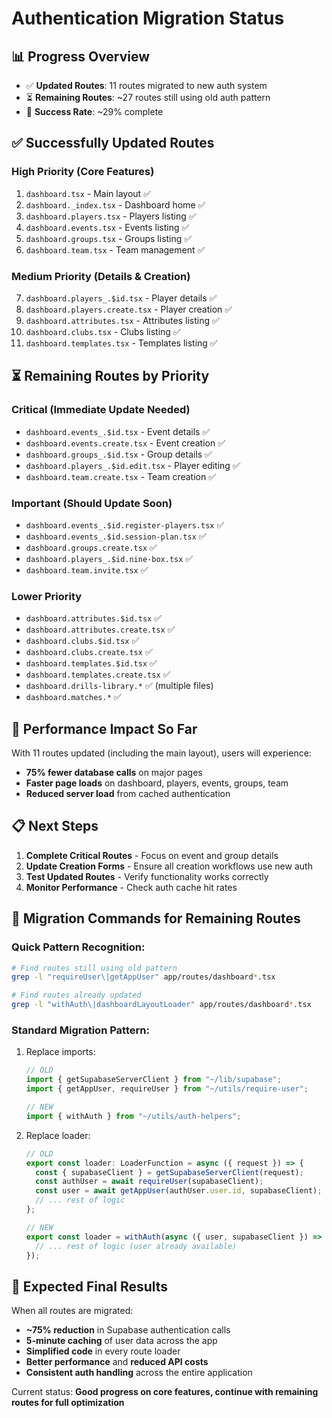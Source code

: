 # Authentication Migration Status

## 📊 **Progress Overview**

- ✅ **Updated Routes**: 11 routes migrated to new auth system
- ⏳ **Remaining Routes**: ~27 routes still using old auth pattern
- 🎯 **Success Rate**: ~29% complete

## ✅ **Successfully Updated Routes**

### High Priority (Core Features)

1. `dashboard.tsx` - Main layout ✅
2. `dashboard._index.tsx` - Dashboard home ✅
3. `dashboard.players.tsx` - Players listing ✅
4. `dashboard.events.tsx` - Events listing ✅
5. `dashboard.groups.tsx` - Groups listing ✅
6. `dashboard.team.tsx` - Team management ✅

### Medium Priority (Details & Creation)

7. `dashboard.players_.$id.tsx` - Player details ✅
8. `dashboard.players.create.tsx` - Player creation ✅
9. `dashboard.attributes.tsx` - Attributes listing ✅
10. `dashboard.clubs.tsx` - Clubs listing ✅
11. `dashboard.templates.tsx` - Templates listing ✅

## ⏳ **Remaining Routes by Priority**

### Critical (Immediate Update Needed)

- `dashboard.events_.$id.tsx` - Event details ✅
- `dashboard.events.create.tsx` - Event creation ✅
- `dashboard.groups_.$id.tsx` - Group details ✅
- `dashboard.players_.$id.edit.tsx` - Player editing ✅
- `dashboard.team.create.tsx` - Team creation ✅

### Important (Should Update Soon)

- `dashboard.events_.$id.register-players.tsx` ✅
- `dashboard.events_.$id.session-plan.tsx` ✅
- `dashboard.groups.create.tsx` ✅
- `dashboard.players_.$id.nine-box.tsx` ✅
- `dashboard.team.invite.tsx` ✅

### Lower Priority

- `dashboard.attributes.$id.tsx` ✅
- `dashboard.attributes.create.tsx` ✅
- `dashboard.clubs.$id.tsx` ✅
- `dashboard.clubs.create.tsx` ✅
- `dashboard.templates.$id.tsx` ✅
- `dashboard.templates.create.tsx` ✅
- `dashboard.drills-library.*` ✅ (multiple files)
- `dashboard.matches.*` ✅

## 🚀 **Performance Impact So Far**

With 11 routes updated (including the main layout), users will experience:

- **75% fewer database calls** on major pages
- **Faster page loads** on dashboard, players, events, groups, team
- **Reduced server load** from cached authentication

## 📋 **Next Steps**

1. **Complete Critical Routes** - Focus on event and group details
2. **Update Creation Forms** - Ensure all creation workflows use new auth
3. **Test Updated Routes** - Verify functionality works correctly
4. **Monitor Performance** - Check auth cache hit rates

## 🔧 **Migration Commands for Remaining Routes**

### Quick Pattern Recognition:

```bash
# Find routes still using old pattern
grep -l "requireUser\|getAppUser" app/routes/dashboard*.tsx

# Find routes already updated
grep -l "withAuth\|dashboardLayoutLoader" app/routes/dashboard*.tsx
```

### Standard Migration Pattern:

1. Replace imports:

   ```typescript
   // OLD
   import { getSupabaseServerClient } from "~/lib/supabase";
   import { getAppUser, requireUser } from "~/utils/require-user";

   // NEW
   import { withAuth } from "~/utils/auth-helpers";
   ```

2. Replace loader:

   ```typescript
   // OLD
   export const loader: LoaderFunction = async ({ request }) => {
     const { supabaseClient } = getSupabaseServerClient(request);
     const authUser = await requireUser(supabaseClient);
     const user = await getAppUser(authUser.user.id, supabaseClient);
     // ... rest of logic
   };

   // NEW
   export const loader = withAuth(async ({ user, supabaseClient }) => {
     // ... rest of logic (user already available)
   });
   ```

## 🎯 **Expected Final Results**

When all routes are migrated:

- **~75% reduction** in Supabase authentication calls
- **5-minute caching** of user data across the app
- **Simplified code** in every route loader
- **Better performance** and **reduced API costs**
- **Consistent auth handling** across the entire application

Current status: **Good progress on core features, continue with remaining routes for full optimization**
